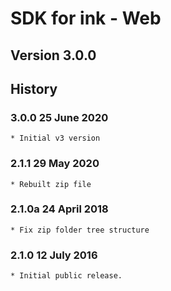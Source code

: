 # SDK for ink - Web

## Version 3.0.0

## History
  
### 3.0.0   25 June 2020
    * Initial v3 version

### 2.1.1   29 May 2020
    * Rebuilt zip file

### 2.1.0a  24 April 2018
    * Fix zip folder tree structure

### 2.1.0   12 July 2016
    * Initial public release.
  